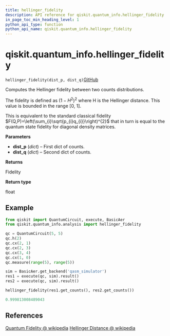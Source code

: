 ```yaml
---
title: hellinger_fidelity
description: API reference for qiskit.quantum_info.hellinger_fidelity
in_page_toc_min_heading_level: 1
python_api_type: function
python_api_name: qiskit.quantum_info.hellinger_fidelity
---
```


# qiskit.quantum\_info.hellinger\_fidelity

<span id="qiskit.quantum_info.hellinger_fidelity" />

`hellinger_fidelity(dist_p, dist_q)`[GitHub](https://github.com/qiskit/qiskit/tree/stable/0.20/qiskit/quantum_info/analysis/distance.py "view source code")

Computes the Hellinger fidelity between two counts distributions.

The fidelity is defined as $\left(1-H^{2}\right)^{2}$ where H is the Hellinger distance. This value is bounded in the range \[0, 1].

This is equivalent to the standard classical fidelity $F(Q,P)=\left(\sum_{i}\sqrt{p_{i}q_{i}}\right)^{2}$ that in turn is equal to the quantum state fidelity for diagonal density matrices.

**Parameters**

*   **dist\_p** (*dict*) – First dict of counts.
*   **dist\_q** (*dict*) – Second dict of counts.

**Returns**

Fidelity

**Return type**

float

## Example

```python
from qiskit import QuantumCircuit, execute, BasicAer
from qiskit.quantum_info.analysis import hellinger_fidelity

qc = QuantumCircuit(5, 5)
qc.h(2)
qc.cx(2, 1)
qc.cx(2, 3)
qc.cx(3, 4)
qc.cx(1, 0)
qc.measure(range(5), range(5))

sim = BasicAer.get_backend('qasm_simulator')
res1 = execute(qc, sim).result()
res2 = execute(qc, sim).result()

hellinger_fidelity(res1.get_counts(), res2.get_counts())
```

```python
0.999813008489043
```

## References

[Quantum Fidelity @ wikipedia](https://en.wikipedia.org/wiki/Fidelity_of_quantum_states) [Hellinger Distance @ wikipedia](https://en.wikipedia.org/wiki/Hellinger_distance)

